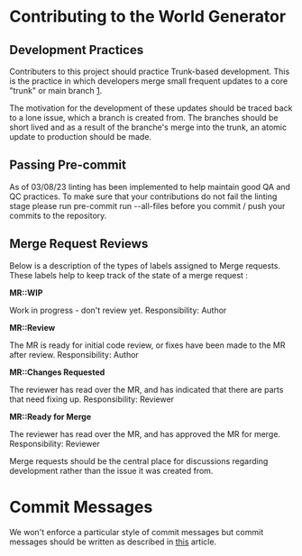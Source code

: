 # Contributing to the World Generator

## Development Practices
Contributers to this project should practice Trunk-based development. This is the practice in which developers merge small frequent updates to a core "trunk" or main branch [1](https://www.atlassian.com/continuous-delivery/continuous-integration/trunk-based-development).

The motivation for the development of these updates should be traced back to a lone issue, which a branch is created from. The branches should be short lived and as a result of the branche's merge into the trunk, an atomic update to production should be made.

## Passing Pre-commit
As of 03/08/23 linting has been implemented to help maintain good QA and QC practices. To make sure that your contributions do not fail the linting stage please run pre-commit run --all-files before you commit / push your commits to the repository.

## Merge Request Reviews
Below is a description of the types of labels assigned to Merge requests. These labels help to keep track of the state of a merge request :

**MR::WIP**

Work in progress - don't review yet.
Responsibility: Author

**MR::Review**

The MR is ready for initial code review, or fixes have been made to the MR after review.
Responsibility: Author

**MR::Changes Requested**

The reviewer has read over the MR, and has indicated that there are parts that need fixing up.
Responsibility: Reviewer

**MR::Ready for Merge**

The reviewer has read over the MR, and has approved the MR for merge.
Responsibility: Reviewer

Merge requests should be the central place for discussions regarding development rather than the issue it was created from.

# Commit Messages
We won't enforce a particular style of commit messages but commit messages should be written as described in [this](https://cbea.ms/git-commit/) article.
